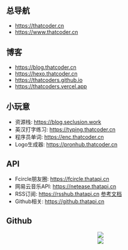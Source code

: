 ## 总导航
- https://thatcoder.cn
- https://www.thatcoder.cn

## 博客
- https://blog.thatcoder.cn
- https://hexo.thatcoder.cn
- https://thatcoders.github.io
- https://thatcoders.vercel.app

## 小玩意
- 资源栈: https://blog.seclusion.work
- 英汉打字练习: https://typing.thatcoder.cn
- 程序员单词: https://enc.thatcoder.cn
- Logo生成器: https://pronhub.thatcoder.cn

## API
- Fcircle朋友圈: https://fcircle.thatapi.cn
- 网易云音乐API: https://netease.thatapi.cn
- RSS订阅: https://rsshub.thatapi.cn [参考文档](https://docs.rsshub.app/)
- Github相关: https://github.thatapi.cn

## Github

<div align="center"> <img src="https://github.thatapi.cn/api?username=ThatCoders&show_icons=true&count_private=true&hide=prs&theme=default_repocard"> </div>

<div align="center"> <img src="https://github.thatapi.cn/api/top-langs/?username=ThatCoders"> </div>
